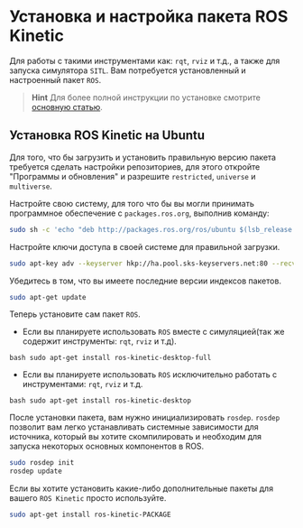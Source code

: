 # Установка и настройка пакета ROS Kinetic

Для работы с такими инструментами как: `rqt`, `rviz` и т.д., а также для запуска симулятора `SITL`. Вам потребуется установленный и настроенный пакет `ROS`.

> **Hint** Для более полной инструкции по установке смотрите [основную статью](http://wiki.ros.org/kinetic/Installation/Ubuntu).

## Установка ROS Kinetic на Ubuntu

Для того, что бы загрузить и установить правильную версию пакета требуется сделать настройки репозиториев, для этого откройте "Программы и обновления" и разрешите `restricted`, `universe` и `multiverse`.

Настройте свою систему, для того что бы вы могли принимать программное обеспечение с `packages.ros.org`, выполнив команду:

```bash
sudo sh -c 'echo "deb http://packages.ros.org/ros/ubuntu $(lsb_release -sc) main" > /etc/apt/sources.list.d/ros-latest.list'
```

Настройте ключи доступа в своей системе для правильной загрузки.

```bash
sudo apt-key adv --keyserver hkp://ha.pool.sks-keyservers.net:80 --recv-key 421C365BD9FF1F717815A3895523BAEEB01FA116
```

Убедитесь в том, что вы имеете последние версии индексов пакетов.

```bash
sudo apt-get update
```

Теперь установите сам пакет `ROS`.

+ Если вы планируете использовать `ROS` вместе с симуляцией(так же содержит инструменты: `rqt`, `rviz` и т.д).

```bash sudo apt-get install ros-kinetic-desktop-full```

+ Если вы планируете использовать `ROS` исключительно работать с инструментами: `rqt`, `rviz` и т.д.

```bash sudo apt-get install ros-kinetic-desktop```

После установки пакета, вам нужно инициализировать `rosdep`.
`rosdep` позволит вам легко устанавливать системные зависимости для источника, который вы хотите скомпилировать и необходим для запуска некоторых основных компонентов в ROS.

```bash
sudo rosdep init
rosdep update
```

Если вы хотите установить какие-либо дополнительные пакеты для вашего `ROS Kinetic` просто используйте.

```bash
sudo apt-get install ros-kinetic-PACKAGE
```
